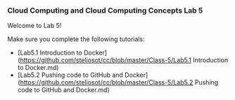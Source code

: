 ### Cloud Computing and Cloud Computing Concepts Lab 5
 
Welcome to Lab 5!

Make sure you complete the following tutorials:

* [Lab5.1 Introduction to Docker](https://github.com/steliosot/cc/blob/master/Class-5/Lab5.1 Introduction to Docker.md)
* [Lab5.2 Pushing code to GitHub and Docker](https://github.com/steliosot/cc/blob/master/Class-5/Lab5.2 Pushing code to GitHub and Docker.md)

